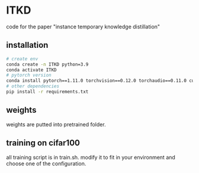 # ITKD
code for the paper "instance temporary knowledge distillation"

## installation

```bash
# create env
conda create -n ITKD python=3.9
conda activate ITKD
# pytorch version
conda install pytorch==1.11.0 torchvision==0.12.0 torchaudio==0.11.0 cudatoolkit=11.3 -c pytorch
# other dependencies
pip install -r requirements.txt
```

## weights

weights are putted into pretrained folder. 

## training on cifar100

all training script is in train.sh. modify it to fit in your environment and choose one of the configuration. 